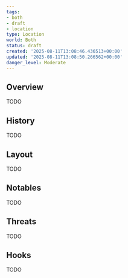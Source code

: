 ```yaml
---
tags:
- both
- draft
- location
type: Location
world: Both
status: draft
created: '2025-08-11T13:08:46.436513+00:00'
updated: '2025-08-11T13:08:50.266562+00:00'
danger_level: Moderate
---
```



## Overview

TODO
## History

TODO
## Layout

TODO
## Notables

TODO
## Threats

TODO
## Hooks

TODO
